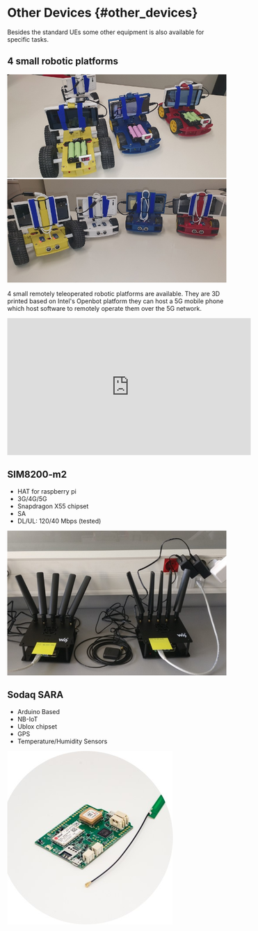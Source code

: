 <!-- TITLE: Other Devices -->
<!-- SUBTITLE: A quick summary of Other Devices -->

# Other Devices {#other_devices}

Besides the standard UEs some other equipment is also available for specific tasks.

## 4 small robotic platforms

<img src="/uploads/radio-equipment/20220119-171610.jpg" width="640"><img src="/uploads/radio-equipment/20220119-171723.jpg" width="640">

4 small remotely teleoperated robotic platforms are available. They are 3D printed based on Intel's Openbot platform they can host a 5G mobile phone which host software to remotely operate them over the 5G network.



<iframe width="560" height="315" src="https://www.youtube.com/embed/DkBKhYaHqPg?start=53" title="YouTube video player" frameborder="0" allow="accelerometer; autoplay; clipboard-write; encrypted-media; gyroscope; picture-in-picture" allowfullscreen></iframe>

## SIM8200-m2
- HAT for raspberry pi
- 3G/4G/5G
- Snapdragon X55 chipset
- SA
- DL/UL: 120/40 Mbps (tested)

![Sim 800](/uploads/images-radio-equipment/sim-800.jpg "Sim 800")
## Sodaq SARA
- Arduino Based
- NB-IoT 
- Ublox chipset
- GPS
- Temperature/Humidity Sensors

![Sodaq Sara](/uploads/images-radio-equipment/sodaq-sara.jpg "Sodaq Sara")